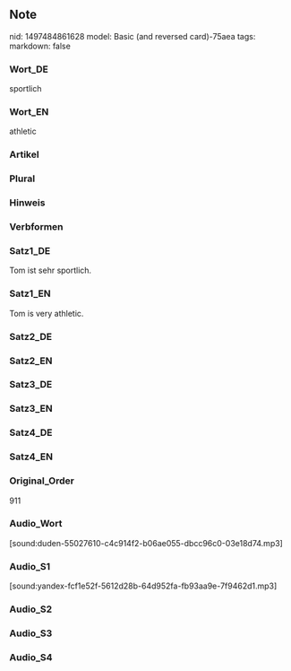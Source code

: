 ## Note
nid: 1497484861628
model: Basic (and reversed card)-75aea
tags: 
markdown: false

### Wort_DE
sportlich

### Wort_EN
athletic

### Artikel


### Plural


### Hinweis


### Verbformen


### Satz1_DE
Tom ist sehr sportlich.

### Satz1_EN
Tom is very athletic.

### Satz2_DE


### Satz2_EN


### Satz3_DE


### Satz3_EN


### Satz4_DE


### Satz4_EN


### Original_Order
911

### Audio_Wort
[sound:duden-55027610-c4c914f2-b06ae055-dbcc96c0-03e18d74.mp3]

### Audio_S1
[sound:yandex-fcf1e52f-5612d28b-64d952fa-fb93aa9e-7f9462d1.mp3]

### Audio_S2


### Audio_S3


### Audio_S4

